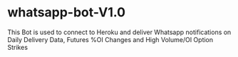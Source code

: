 # whatsapp-bot-V1.0
This Bot is used to connect to Heroku and deliver Whatsapp notifications on Daily Delivery Data, Futures %OI Changes and High Volume/OI Option Strikes
